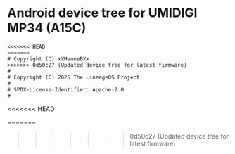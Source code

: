 # Android device tree for UMIDIGI MP34 (A15C)

```
<<<<<<< HEAD
=======
# Copyright (C) xXHenneBXx
>>>>>>> 0d50c27 (Updated device tree for latest firmware)
#
# Copyright (C) 2025 The LineageOS Project
#
# SPDX-License-Identifier: Apache-2.0
#
```
<<<<<<< HEAD


=======
>>>>>>> 0d50c27 (Updated device tree for latest firmware)
